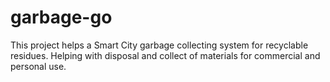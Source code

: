 # garbage-go
This project helps a Smart City garbage collecting system for recyclable residues. Helping with disposal and collect of materials for commercial and personal use.
